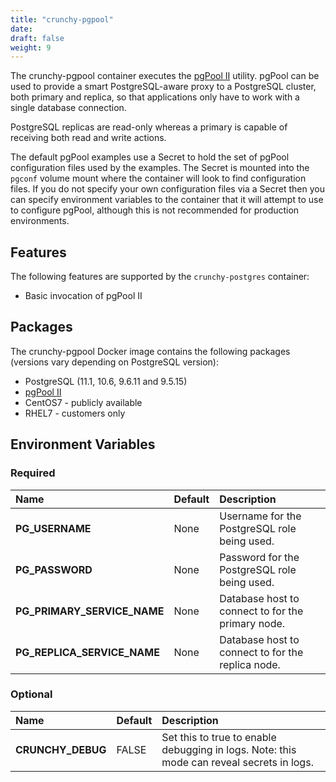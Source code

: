 ```yaml
---
title: "crunchy-pgpool"
date: 
draft: false
weight: 9
---
```


The crunchy-pgpool container executes the [pgPool II](http://www.pgpool.net/mediawiki/index.php/Main_Page)
utility. pgPool can be used to provide a smart PostgreSQL-aware proxy to a PostgreSQL cluster, both primary
and replica, so that applications only have to work with a single database connection.

PostgreSQL replicas are read-only whereas a primary is capable of receiving both read and write actions.

The default pgPool examples use a Secret to hold the set of pgPool configuration files used by the examples.
The Secret is mounted into the `pgconf` volume mount where the container will look to find configuration files.
If you do not specify your own configuration files via a Secret then you can specify environment
variables to the container that it will attempt to use to configure pgPool, although this is not recommended
for production environments.

## Features

The following features are supported by the `crunchy-postgres` container:

* Basic invocation of pgPool II

## Packages

The crunchy-pgpool Docker image contains the following packages (versions vary depending on PostgreSQL version):

* PostgreSQL (11.1, 10.6, 9.6.11 and 9.5.15)
* [pgPool II](http://www.pgpool.net/mediawiki/index.php/Main_Page)
* CentOS7 - publicly available
* RHEL7 - customers only

## Environment Variables

### Required
**Name**|**Default**|**Description**
:-----|:-----|:-----
**PG_USERNAME**|None|Username for the PostgreSQL role being used.
**PG_PASSWORD**|None|Password for the PostgreSQL role being used.
**PG_PRIMARY_SERVICE_NAME**|None|Database host to connect to for the primary node.
**PG_REPLICA_SERVICE_NAME**|None|Database host to connect to for the replica node.

### Optional
**Name**|**Default**|**Description**
:-----|:-----|:-----
**CRUNCHY_DEBUG**|FALSE|Set this to true to enable debugging in logs. Note: this mode can reveal secrets in logs.
